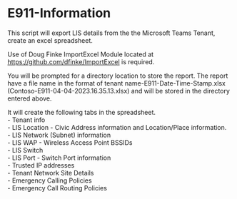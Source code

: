 # E911-Information

This script will export LIS details from the the Microsoft Teams Tenant, 
create an excel spreadsheet.

Use of Doug Finke ImportExcel Module located at https://github.com/dfinke/ImportExcel is required. 

You will be prompted for a directory location to store the report.  The report have a file name 
in the format of tenant name-E911-Date-Time-Stamp.xlsx (Contoso-E911-04-04-2023.16.35.13.xlsx) 
and will be stored in the directory entered above.     

It will create the following tabs in the spreadsheet. <br>
    - Tenant info<br>
    - LIS Location - Civic Address information and Location/Place information. <br>
    - LIS Network (Subnet) information<br>
    - LIS WAP - Wireless Access Point BSSIDs<br>
    - LIS Switch <br>
    - LIS Port - Switch Port information<br>
    - Trusted IP addresses<br>
    - Tenant Network Site Details<br>
    - Emergency Calling Policies<br>
    - Emergency Call Routing Policies<br>
